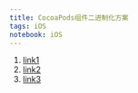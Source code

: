 ```yaml
---
title: CocoaPods组件二进制化方案
tags: iOS
notebook: iOS 
---
```


1. [link1](https://imfong.com/post/Talk-iOS-Library-Binary-Practice#%E6%96%B9%E6%A1%88)
2. [link2](https://www.zybuluo.com/qidiandasheng/note/595740)
3. [link3](https://tech.youzan.com/you-zan-ji-yu-er-jin-zhi-de-bian-yi-ti-xiao-ce-lue/)
